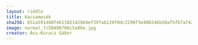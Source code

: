 ```yaml
---
layout: riddle
title: Kacsamesék
sha256: 651a591d40f4611021429d4ef397ab129f0dc2290f3e400246b58af5fb7a7420
image: normal_7c50496766c5a9be.jpg
creator: Ács-Kurucz Gábor
---
```

